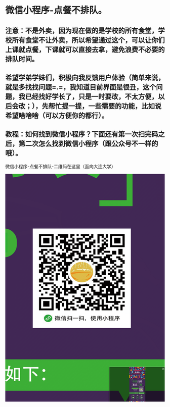 # 微信小程序-点餐不排队。
## 注意：不是外卖，因为现在做的是学校的所有食堂，学校所有食堂不让外卖，所以希望通过这个，可以让你们上课就点餐，下课就可以直接去拿，避免浪费不必要的排队时间。
## 希望学弟学妹们，积极向我反馈用户体验（简单来说，就是多找找问题=.=，我知道目前界面是很丑，这个问题，我已经找好学长了，只是一时要改，不太方便，以后会改；），先帮忙提一提，一些需要的功能，比如说希望啥啥啥（可以方便你的都行）。
## 教程：如何找到微信小程序？下面还有第一次扫完码之后，第二次怎么找到微信小程序（跟公众号不一样的哦）。
微信小程序-点餐不排队-二维码在这里（面向大连大学）

![Alt text](./Image.png)
